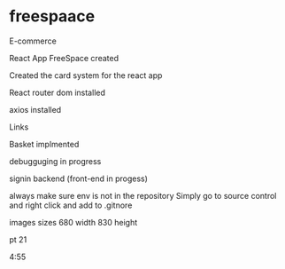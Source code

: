 # freespaace
E-commerce

React App FreeSpace created 

Created the card system for the react app

React router dom installed

axios installed

Links

Basket implmented 

debugguging in progress

signin backend (front-end in progess)



always make sure env is not in the repository 
Simply go to source control and right click and add to .gitnore



images sizes 680 width   830 height

pt 21

4:55